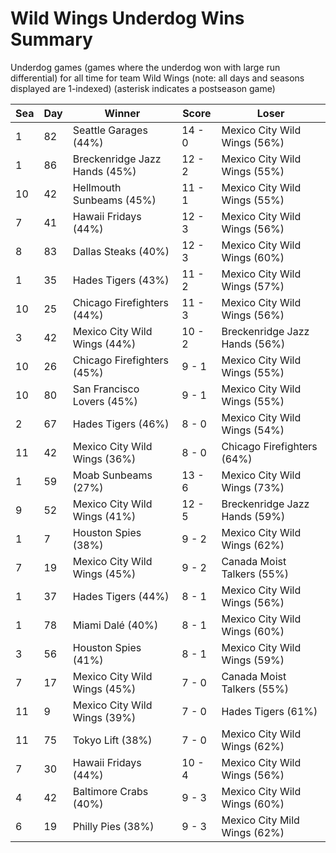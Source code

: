 # Wild Wings Underdog Wins Summary



Underdog games (games where the underdog won with large run differential) for all time for team Wild Wings (note: all days and seasons displayed are 1-indexed) (asterisk indicates a postseason game)


| Sea | Day | Winner | Score | Loser | 
| ------ |------ |------ |------ |------ |
| 1 | 82 | Seattle Garages (44%) | 14 - 0 | Mexico City Wild Wings (56%) | 
| 1 | 86 | Breckenridge Jazz Hands (45%) | 12 - 2 | Mexico City Wild Wings (55%) | 
| 10 | 42 | Hellmouth Sunbeams (45%) | 11 - 1 | Mexico City Wild Wings (55%) | 
| 7 | 41 | Hawaii Fridays (44%) | 12 - 3 | Mexico City Wild Wings (56%) | 
| 8 | 83 | Dallas Steaks (40%) | 12 - 3 | Mexico City Wild Wings (60%) | 
| 1 | 35 | Hades Tigers (43%) | 11 - 2 | Mexico City Wild Wings (57%) | 
| 10 | 25 | Chicago Firefighters (44%) | 11 - 3 | Mexico City Wild Wings (56%) | 
| 3 | 42 | Mexico City Wild Wings (44%) | 10 - 2 | Breckenridge Jazz Hands (56%) | 
| 10 | 26 | Chicago Firefighters (45%) | 9 - 1 | Mexico City Wild Wings (55%) | 
| 10 | 80 | San Francisco Lovers (45%) | 9 - 1 | Mexico City Wild Wings (55%) | 
| 2 | 67 | Hades Tigers (46%) | 8 - 0 | Mexico City Wild Wings (54%) | 
| 11 | 42 | Mexico City Wild Wings (36%) | 8 - 0 | Chicago Firefighters (64%) | 
| 1 | 59 | Moab Sunbeams (27%) | 13 - 6 | Mexico City Wild Wings (73%) | 
| 9 | 52 | Mexico City Wild Wings (41%) | 12 - 5 | Breckenridge Jazz Hands (59%) | 
| 1 | 7 | Houston Spies (38%) | 9 - 2 | Mexico City Wild Wings (62%) | 
| 7 | 19 | Mexico City Wild Wings (45%) | 9 - 2 | Canada Moist Talkers (55%) | 
| 1 | 37 | Hades Tigers (44%) | 8 - 1 | Mexico City Wild Wings (56%) | 
| 1 | 78 | Miami Dalé (40%) | 8 - 1 | Mexico City Wild Wings (60%) | 
| 3 | 56 | Houston Spies (41%) | 8 - 1 | Mexico City Wild Wings (59%) | 
| 7 | 17 | Mexico City Wild Wings (45%) | 7 - 0 | Canada Moist Talkers (55%) | 
| 11 | 9 | Mexico City Wild Wings (39%) | 7 - 0 | Hades Tigers (61%) | 
| 11 | 75 | Tokyo Lift (38%) | 7 - 0 | Mexico City Wild Wings (62%) | 
| 7 | 30 | Hawaii Fridays (44%) | 10 - 4 | Mexico City Wild Wings (56%) | 
| 4 | 42 | Baltimore Crabs (40%) | 9 - 3 | Mexico City Wild Wings (60%) | 
| 6 | 19 | Philly Pies (38%) | 9 - 3 | Mexico City Mild Wings (62%) | 


